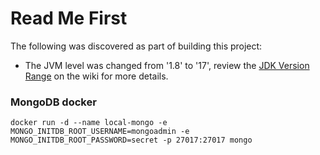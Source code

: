 # Read Me First
The following was discovered as part of building this project:

* The JVM level was changed from '1.8' to '17', review the [JDK Version Range](https://github.com/spring-projects/spring-framework/wiki/Spring-Framework-Versions#jdk-version-range) on the wiki for more details.

### MongoDB docker
`docker run -d --name local-mongo -e MONGO_INITDB_ROOT_USERNAME=mongoadmin -e MONGO_INITDB_ROOT_PASSWORD=secret -p 27017:27017 mongo`
